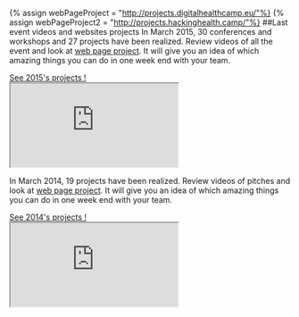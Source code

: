 {% assign webPageProject = "http://projects.digitalhealthcamp.eu/"%}
{% assign webPageProject2 = "http://projects.hackinghealth.camp/"%}
##Last event videos and websites projects
In March 2015, 30 conferences and workshops and 27 projects have been realized. Review videos of all the event and look at [web page project]({{webPageProject2}}). It will give you an idea of which amazing things you can do in one week end with your team.

<a href="{{webPageProject2}}" class="btn btn-primary btn-block">
          See 2015's projects !
        </a>

<div class="embed-responsive embed-responsive-16by9">
	<iframe class="embed-responsive-item" src ="http://www.youtube.com/embed/videoseries?list={{site.last_event_playlist_id2}}" allowFullScreen></iframe>
</div>

In March 2014, 19 projects have been realized. Review videos of pitches and look at [web page project]({{webPageProject}}). It will give you an idea of which amazing things you can do in one week end with your team.

<a href="{{webPageProject}}" class="btn btn-primary btn-block">
          See 2014's projects !
        </a>

<div class="embed-responsive embed-responsive-16by9">
	<iframe class="embed-responsive-item" src ="http://www.youtube.com/embed/videoseries?list={{site.last_event_playlist_id}}" allowFullScreen></iframe>
</div>
